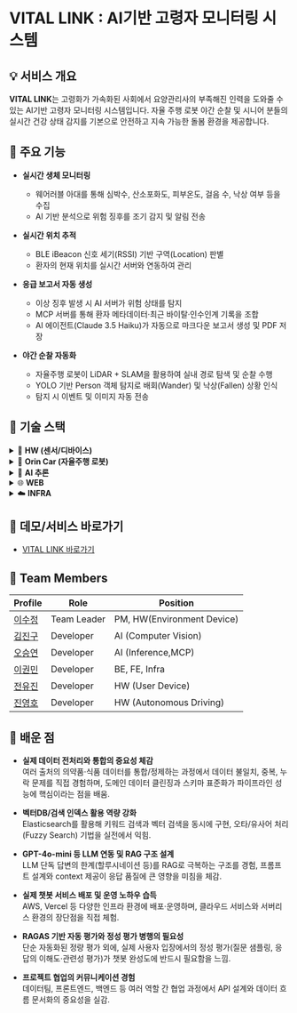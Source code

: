 # VITAL LINK : AI기반 고령자 모니터링 시스템 

## 💡 서비스 개요

**VITAL LINK**는 고령화가 가속화된 사회에서 요양관리사의 부족해진 인력을 도와줄 수 있는 AI기반 고령자 모니터링 시스템입니다. 자율 주행 로봇 야간 순찰 및 시니어 분들의 실시간 건강 상태 감지를 기본으로 안전하고 지속 가능한 돌봄 환경을 제공합니다.


## 📝 주요 기능

- **실시간 생체 모니터링**
  - 웨어러블 아대를 통해 심박수, 산소포화도, 피부온도, 걸음 수, 낙상 여부 등을 수집
  - AI 기반 분석으로 위험 징후를 조기 감지 및 알림 전송

- **실시간 위치 추적**
  - BLE iBeacon 신호 세기(RSSI) 기반 구역(Location) 판별
  - 환자의 현재 위치를 실시간 서버와 연동하여 관리

- **응급 보고서 자동 생성**
  - 이상 징후 발생 시 AI 서버가 위험 상태를 탐지
  - MCP 서버를 통해 환자 메타데이터·최근 바이탈·인수인계 기록을 조합
  - AI 에이전트(Claude 3.5 Haiku)가 자동으로 마크다운 보고서 생성 및 PDF 저장

- **야간 순찰 자동화**
  - 자율주행 로봇이 LiDAR + SLAM을 활용하여 실내 경로 탐색 및 순찰 수행
  - YOLO 기반 Person 객체 탐지로 배회(Wander) 및 낙상(Fallen) 상황 인식
  - 탐지 시 이벤트 및 이미지 자동 전송


## 🔧 기술 스택

<details>
<summary>📱 <strong>HW (센서/디바이스)</strong></summary>
<br>

- **사용자 센서**
  - BLE iBeacon 기반 위치 추적 (RSSI)
  - I2C 기반 바이탈 수집: 심박, 산소포화도, 체온, 걸음 수, 낙상 감지
  - SNTP 시간 동기화
  - MQTT 실시간 데이터 전송
    
- **환경 센서**
  - ESP32 BLE iBeacon Anchor (Major/Minor + RSSI)
  - 온도·습도·조도·TVOC 센서 (ADC / GPIO / I2C)
  - 1초 주기 센서 데이터 MQTT 전송 (JSON 형식)

</details>

<details>
<summary>🤖 <strong>Orin Car (자율주행 로봇)</strong></summary>
<br>
  
- **프레임워크**
  - ROS2 Humble / SLAM Toolbox / RF2O Laser Odometry / Nav2
    
- **경로 탐색**
  - Hybrid A* (SmacPlannerHybrid), Regulated Pure Pursuit (RPP)
    
- **ROS 노드**
  - LiDAR, RF2O, 모터 드라이버, MQTT, 웨이포인트 매니저
  - 위치 데이터 MQTT 전송

- **객체 탐지**
  - YOLOv8n 기반 Person 탐지
  - Aspect ratio 기반 낙상 판정

</details>

<details>
<summary>🧠 <strong>AI 추론</strong></summary>
<br>
  
- **데이터**
  - 바이탈: 심박, SpO₂, 체온, 걸음 수  
  - 환경: 온도, 습도, 조도, TVOC  
  - 메타: 나이, 성별, 기저질환 (하루 1회 갱신)  
  - 오픈 데이터셋: [AI-Hub 독거노인 위험감지](https://www.aihub.or.kr/aihubdata/data/view.do?currMenu=115&topMenu=100&dataSetSn=71803)

- **모델**
  - LSTM Autoencoder (시계열 + 메타 데이터 결합)
  - Lazy Loading (window=30, step=1)
  - ROC-AUC 기반 임계값 선정 → 이상 탐지

- **알림 & 보고서**
  - AI 서버 → MCP 서버 이상 이벤트 전송 (POST)
  - MCP 서버: MySQL(`patient`, `handover`), InfluxDB 조회  
  - Claude 3.5 Haiku → 마크다운 보고서 생성 → PDF 저장

</details>

<details>
<summary>🌐 <strong>WEB</strong></summary>
<br>
  
- **Front-end**
  - Vue 3 / vue-router / Pinia
  - Axios (API 통신)
  - Chart.js + vue-chartjs (데이터 시각화)
  - Konva + vue-konva (2D 그래픽, 맵 오버레이)

- **Back-end**
  - FastAPI / Django REST Framework
  - MQTT (Mosquitto + Paho MQTT)
    - QoS 0: 초단위 센서 데이터
    - QoS 2: 로봇 제어 명령
  - SSE (Server-Sent Events) → 실시간 데이터 전송
  - DB
    - MySQL (환자 메타 정보)
    - InfluxDB (센서 시계열, 2일 보관)

- **시각화**
  - Grafana + InfluxDB → 실시간 대시보드

</details>

<details>
<summary>☁️ <strong>INFRA</strong></summary>
<br>
  
- **CI/CD**: Jenkins (커스텀 빌드 이미지)

- **배포/호스팅**
  - Nginx (정적 리소스 + 리버스 프록시)
  - Docker (Grafana / Spring Boot / InfluxDB / Mosquitto 컨테이너)
  - Vercel (프론트엔드 호스팅)
  - AWS EC2 (서버 호스팅)

</details>



## 🚀 데모/서비스 바로가기

- [VITAL LINK 바로가기](https://i13a107.p.ssafy.io/)

## 👥 Team Members
| Profile | Role | Position |
|---------|------|-----------|
| [이수정](https://www.notion.so/2325477005b0819eb723f58b9eec0c36) | Team Leader | PM, HW(Environment Device) |
| [김진구](https://www.notion.so/2325477005b0813bb3ecf25bcae9dd3a) | Developer | AI (Computer Vision)| 
| [오승연](https://www.notion.so/2325477005b081c587d1f80c19d3dd39) | Developer | AI (Inference,MCP)|
| [이권민](https://www.notion.so/2325477005b0812b8413ec80b23240df) | Developer | BE, FE, Infra  |
| [전유진](https://www.notion.so/2325477005b08180b43eed738a5c2411) | Developer | HW (User Device) |
| [진영호](https://www.notion.so/2325477005b081ab9399cfd87e57fd24) | Developer | HW (Autonomous Driving) |

## 🧠 배운 점

- **실제 데이터 전처리와 통합의 중요성 체감**  
  여러 출처의 의약품·식품 데이터를 통합/정제하는 과정에서 데이터 불일치, 중복, 누락 문제를 직접 경험하며, 도메인 데이터 클린징과 스키마 표준화가 파이프라인 성능에 핵심이라는 점을 배움.

- **벡터DB/검색 인덱스 활용 역량 강화**  
  Elasticsearch를 활용해 키워드 검색과 벡터 검색을 동시에 구현, 오타/유사어 처리(Fuzzy Search) 기법을 실전에서 익힘.

- **GPT-4o-mini 등 LLM 연동 및 RAG 구조 설계**  
  LLM 단독 답변의 한계(할루시네이션 등)를 RAG로 극복하는 구조를 경험, 프롬프트 설계와 context 제공이 응답 품질에 큰 영향을 미침을 체감.

- **실제 챗봇 서비스 배포 및 운영 노하우 습득**  
  AWS, Vercel 등 다양한 인프라 환경에 배포·운영하며, 클라우드 서비스와 서버리스 환경의 장단점을 직접 체험.

- **RAGAS 기반 자동 평가와 정성 평가 병행의 필요성**  
  단순 자동화된 정량 평가 외에, 실제 사용자 입장에서의 정성 평가(질문 샘플링, 응답의 이해도·관련성 평가)가 챗봇 완성도에 반드시 필요함을 느낌.

- **프로젝트 협업의 커뮤니케이션 경험**  
  데이터팀, 프론트엔드, 백엔드 등 여러 역할 간 협업 과정에서 API 설계와 데이터 흐름 문서화의 중요성을 실감.
